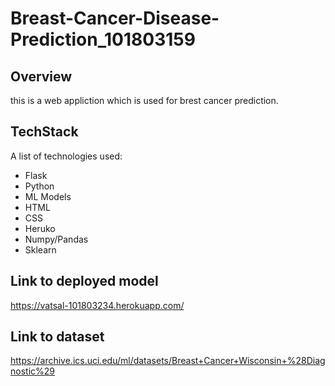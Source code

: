 # Breast-Cancer-Disease-Prediction_101803159

## Overview

this is a web appliction which is used for brest cancer prediction. 




## TechStack

A list of technologies used:
* Flask
* Python
* ML Models
* HTML
* CSS
* Heruko
* Numpy/Pandas
* Sklearn


## Link to deployed model

https://vatsal-101803234.herokuapp.com/

## Link to dataset

https://archive.ics.uci.edu/ml/datasets/Breast+Cancer+Wisconsin+%28Diagnostic%29
